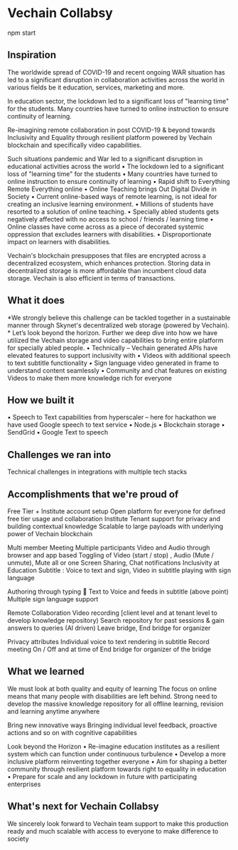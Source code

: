 # Vechain Collabsy

npm start

## Inspiration
The worldwide spread of COVID-19 and recent ongoing WAR situation has led to a significant disruption in collaboration activities across the world in various fields be it education, services, marketing and more.

In education sector, the lockdown led to a significant loss of "learning time" for the students. Many countries have turned to online instruction to ensure continuity of learning.

Re-imagining remote collaboration in post COVID-19 & beyond towards Inclusivity and Equality through resilient platform powered by Vechain blockchain and specifically video capabilities.

Such situations pandemic and War led to a significant disruption in educational activities across the world • The lockdown led to a significant loss of "learning time" for the students • Many countries have turned to online instruction to ensure continuity of learning • Rapid shift to Everything Remote Everything online • Online Teaching brings Out Digital Divide in Society • Current online-based ways of remote learning, is not ideal for creating an inclusive learning environment. • Millions of students have resorted to a solution of online teaching. • Specially abled students gets negatively affected with no access to school / friends / learning time • Online classes have come across as a piece of decorated systemic oppression that excludes learners with disabilities. • Disproportionate impact on learners with disabilities.

Vechain's blockchain presupposes that files are encrypted across a decentralized ecosystem, which enhances protection. Storing data in decentralized storage is more affordable than incumbent cloud data storage. Vechain is also efficient in terms of transactions.

## What it does
*We strongly believe this challenge can be tackled together in a sustainable manner through Skynet's decentralized web storage (powered by Vechain). * Let’s look beyond the horizon. Further we deep dive into how we have utilized the Vechain storage and video capabilities to bring entire platform for specially abled people. • Technically – Vechain generated APIs have elevated features to support inclusivity with • Videos with additional speech to text subtitle functionality • Sign language video generated in frame to understand content seamlessly • Community and chat features on existing Videos to make them more knowledge rich for everyone

## How we built it
• Speech to Text capabilities from hyperscaler – here for hackathon we have used Google speech to text service • Node.js •  Blockchain storage • SendGrid • Google Text to speech

## Challenges we ran into
Technical challenges in integrations with multiple tech stacks

## Accomplishments that we're proud of
Free Tier + Institute account setup Open platform for everyone for defined free tier usage and collaboration Institute Tenant support for privacy and building contextual knowledge Scalable to large payloads with underlying power of Vechain blockchain

Multi member Meeting Multiple participants Video and Audio through browser and app based Toggling of Video (start / stop) , Audio (Mute / unmute), Mute all or one Screen Sharing, Chat notifications Inclusivity at Education Subtitle : Voice to text and sign, Video in subtitle playing with sign language

Authoring through typing  Text to Voice and feeds in subtitle (above point) Multiple sign language support

Remote Collaboration Video recording [client level and at tenant level to develop knowledge repository) Search repository for past sessions & gain answers to queries (AI driven) Leave bridge, End bridge for organizer

Privacy attributes Individual voice to text rendering in subtitle Record meeting On / Off and at time of End bridge for organizer of the bridge

## What we learned
We must look at both quality and equity of learning The focus on online means that many people with disabilities are left behind. Strong need to develop the massive knowledge repository for all offline learning, revision and learning anytime anywhere

Bring new innovative ways Bringing individual level feedback, proactive actions and so on with cognitive capabilities

Look beyond the Horizon • Re-imagine education institutes as a resilient system which can function under continuous turbulence • Develop a more inclusive platform reinventing together everyone • Aim for shaping a better community through resilient platform towards right to equality in education • Prepare for scale and any lockdown in future with participating enterprises

## What's next for Vechain Collabsy
We sincerely look forward to Vechain team support to make this production ready and much scalable with access to everyone to make difference to society
